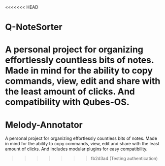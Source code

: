 <<<<<<< HEAD
#  Q-NoteSorter
A personal project for organizing effortlessly countless bits of notes. Made in mind for the ability to copy commands, view, edit and share with the least amount of clicks. And compatibility with Qubes-OS.
=======
#  Melody-Annotator
A personal project for organizing effortlessly countless bits of notes. Made in mind for the ability to copy commands, view, edit and share with the least amount of clicks. And includes modular plugins for easy compatibility.
>>>>>>> fb2d3a4 (Testing authentication)
